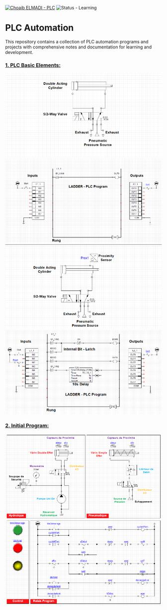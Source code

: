 [![Choaib ELMADI - PLC](https://img.shields.io/badge/Choaib_ELMADI-PLC-8800dd)](https://elmadichoaib.vercel.app) ![Status - Learning](https://img.shields.io/badge/Status-Learning-2bd729)

# PLC Automation

This repository contains a collection of PLC automation programs and projects with comprehensive notes and documentation for learning and development.

### [1. PLC Basic Elements:](./Projects/PLC%20Basic%20Elements/)

![Pneumatic System](./Projects/PLC%20Basic%20Elements/Images/1.png)
![PLC Program](./Projects/PLC%20Basic%20Elements/Images/2.png)
![Proximity Sensors](./Projects/PLC%20Basic%20Elements/Images/3.png)
![Timers](./Projects/PLC%20Basic%20Elements/Images/4.png)

### [2. Initial Program:](./Projects/Machining%20System/)

![Hydrolic and Pneumatic Systems](./Projects/Machining%20System/Images/1.png)
![Relais Program](./Projects/Machining%20System/Images/2.png)
